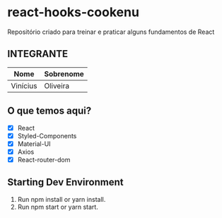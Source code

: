 # react-hooks-cookenu
Repositório criado para treinar e praticar alguns fundamentos de React

## INTEGRANTE
Nome      | Sobrenome
--------- | ------
Vinícius  | Oliveira

## O que temos aqui?
- [x]  React
- [x]  Styled-Components
- [x]  Material-UI
- [x]  Axios
- [x]  React-router-dom

## Starting Dev Environment
1. Run npm install or yarn install.
2. Run npm start or yarn start.
